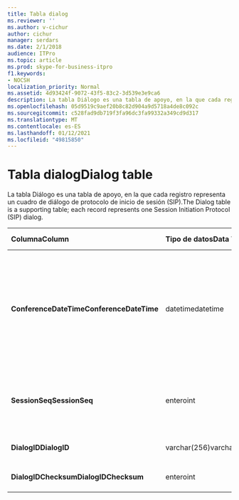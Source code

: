 ```yaml
---
title: Tabla dialog
ms.reviewer: ''
ms.author: v-cichur
author: cichur
manager: serdars
ms.date: 2/1/2018
audience: ITPro
ms.topic: article
ms.prod: skype-for-business-itpro
f1.keywords:
- NOCSH
localization_priority: Normal
ms.assetid: 4d93424f-9072-43f5-83c2-3d539e3e9ca6
description: La tabla Diálogo es una tabla de apoyo, en la que cada registro representa un cuadro de diálogo de protocolo de inicio de sesión (SIP).
ms.openlocfilehash: 05d9519c9aef20b8c82d904a9d5718a4de8c092c
ms.sourcegitcommit: c528fad9db719f3fa96dc3fa99332a349cd9d317
ms.translationtype: MT
ms.contentlocale: es-ES
ms.lasthandoff: 01/12/2021
ms.locfileid: "49815850"
---
```

# <a name="dialog-table"></a><span data-ttu-id="20390-103">Tabla dialog</span><span class="sxs-lookup"><span data-stu-id="20390-103">Dialog table</span></span>
 
<span data-ttu-id="20390-104">La tabla Diálogo es una tabla de apoyo, en la que cada registro representa un cuadro de diálogo de protocolo de inicio de sesión (SIP).</span><span class="sxs-lookup"><span data-stu-id="20390-104">The Dialog table is a supporting table; each record represents one Session Initiation Protocol (SIP) dialog.</span></span>
  
|<span data-ttu-id="20390-105">**Columna**</span><span class="sxs-lookup"><span data-stu-id="20390-105">**Column**</span></span>|<span data-ttu-id="20390-106">**Tipo de datos**</span><span class="sxs-lookup"><span data-stu-id="20390-106">**Data Type**</span></span>|<span data-ttu-id="20390-107">**Clave/índice**</span><span class="sxs-lookup"><span data-stu-id="20390-107">**Key/Index**</span></span>|<span data-ttu-id="20390-108">**Detalles**</span><span class="sxs-lookup"><span data-stu-id="20390-108">**Details**</span></span>|
|:-----|:-----|:-----|:-----|
|<span data-ttu-id="20390-109">**ConferenceDateTime**</span><span class="sxs-lookup"><span data-stu-id="20390-109">**ConferenceDateTime**</span></span> <br/> |<span data-ttu-id="20390-110">datetime</span><span class="sxs-lookup"><span data-stu-id="20390-110">datetime</span></span>  <br/> |<span data-ttu-id="20390-111">Principal</span><span class="sxs-lookup"><span data-stu-id="20390-111">Primary</span></span>  <br/> |<span data-ttu-id="20390-p101">Momento en el que el agente de calidad de la experiencia (QoE) recibe el primer informe del autor o del destinatario de la llamada. Se usa junto con SessionSeq para identificar una sesión de forma exclusiva.</span><span class="sxs-lookup"><span data-stu-id="20390-p101">Time when the Quality of Excellence (QoE) agent receives the first report from either caller or callee. Used in conjunction with SessionSeq to uniquely identify a session.</span></span>  <br/> |
|<span data-ttu-id="20390-114">**SessionSeq**</span><span class="sxs-lookup"><span data-stu-id="20390-114">**SessionSeq**</span></span> <br/> |<span data-ttu-id="20390-115">entero</span><span class="sxs-lookup"><span data-stu-id="20390-115">int</span></span>  <br/> |<span data-ttu-id="20390-116">Principal</span><span class="sxs-lookup"><span data-stu-id="20390-116">Primary</span></span>  <br/> |<span data-ttu-id="20390-117">Número de secuencia que se usa para diferenciar sesiones cuando tienen el mismo ConferenceDateTime.</span><span class="sxs-lookup"><span data-stu-id="20390-117">Sequence number to differentiate sessions when they have the same ConferenceDateTime.</span></span>  <br/> |
|<span data-ttu-id="20390-118">**DialogID**</span><span class="sxs-lookup"><span data-stu-id="20390-118">**DialogID**</span></span> <br/> |<span data-ttu-id="20390-119">varchar(256)</span><span class="sxs-lookup"><span data-stu-id="20390-119">varchar(256)</span></span>  <br/> ||<span data-ttu-id="20390-120">Id. de diálogo, exclusivo a nivel global.</span><span class="sxs-lookup"><span data-stu-id="20390-120">Dialog ID which is globally unique.</span></span>  <br/> |
|<span data-ttu-id="20390-121">**DialogIDChecksum**</span><span class="sxs-lookup"><span data-stu-id="20390-121">**DialogIDChecksum**</span></span> <br/> |<span data-ttu-id="20390-122">entero</span><span class="sxs-lookup"><span data-stu-id="20390-122">int</span></span>  <br/> |<span data-ttu-id="20390-123">index</span><span class="sxs-lookup"><span data-stu-id="20390-123">index</span></span>  <br/> |<span data-ttu-id="20390-124">Suma de comprobación del Id. de diálogo.</span><span class="sxs-lookup"><span data-stu-id="20390-124">Checksum of the Dialog ID.</span></span>  <br/> |
   

